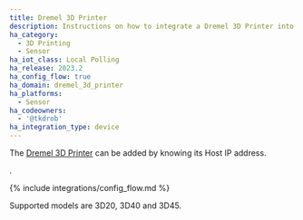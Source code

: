 ```yaml
---
title: Dremel 3D Printer
description: Instructions on how to integrate a Dremel 3D Printer into Home Assistant.
ha_category:
  - 3D Printing
  - Sensor
ha_iot_class: Local Polling
ha_release: 2023.2
ha_config_flow: true
ha_domain: dremel_3d_printer
ha_platforms:
  - Sensor
ha_codeowners:
  - '@tkdrob'
ha_integration_type: device
---
```


The [Dremel 3D Printer](https://www.dremel.com/gn/en/digilab) can be added by knowing its Host IP address.

.

{% include integrations/config_flow.md %}

Supported models are 3D20, 3D40 and 3D45.

